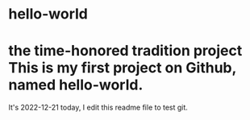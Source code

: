# hello-world
the time-honored tradition project
This is my first project on Github, named hello-world.
===
It's 2022-12-21 today, I edit this readme file to test git.
